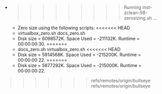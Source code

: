 * >>>>>>>>> Running inst-zclean-98-zerosizing.sh ...
  * Zero size using the following scripts:
<<<<<<< HEAD
  * virtualbox_zero.sh docs_zero.sh
  * Disk size = 6098572K. Space Used = -211132K. Runtime = 00:00:00:30.
=======
  * docs_zero.sh virtualbox_zero.sh
<<<<<<< HEAD
  * Disk size = 5914568K. Space Used = -215200K. Runtime = 00:00:00:22.
=======
  * Disk size = 5877292K. Space Used = -215000K. Runtime = 00:00:00:22.
>>>>>>> refs/remotes/origin/bullseye
>>>>>>> refs/remotes/origin/bullseye
